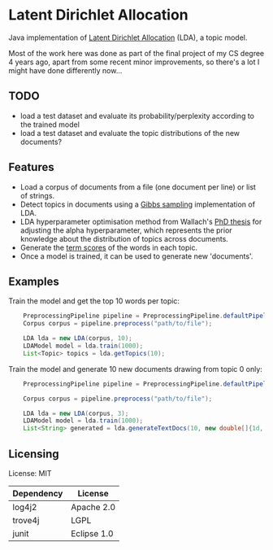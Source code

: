 # Latent Dirichlet Allocation

Java implementation of [Latent Dirichlet Allocation](https://en.wikipedia.org/wiki/Latent_Dirichlet_allocation) (LDA), a topic model.

Most of the work here was done as part of the final project of my CS degree 4 years ago, apart from some recent minor improvements, so there's a lot I might have done differently now...

## TODO

* load a test dataset and evaluate its probability/perplexity according to the trained model
* load a test dataset and evaluate the topic distributions of the new documents?

## Features

* Load a corpus of documents from a file (one document per line) or list of strings.
* Detect topics in documents using a [Gibbs sampling](https://en.wikipedia.org/wiki/Gibbs_sampling) implementation of LDA.
* LDA hyperparameter optimisation method from Wallach's [PhD thesis](https://people.cs.umass.edu/~wallach/theses/wallach_phd_thesis.pdf) for adjusting the alpha hyperparameter, which represents the prior knowledge about the distribution of topics across documents.
* Generate the [term scores](http://www.cs.columbia.edu/~blei/papers/BleiLafferty2009.pdf) of the words in each topic.
* Once a model is trained, it can be used to generate new 'documents'.

## Examples

Train the model and get the top 10 words per topic:

```java
    PreprocessingPipeline pipeline = PreprocessingPipeline.defaultPipeline();
    Corpus corpus = pipeline.preprocess("path/to/file");

    LDA lda = new LDA(corpus, 10);
    LDAModel model = lda.train(1000);
    List<Topic> topics = lda.getTopics(10);
```

Train the model and generate 10 new documents drawing from topic 0 only:

```java
    PreprocessingPipeline pipeline = PreprocessingPipeline.defaultPipeline();

    Corpus corpus = pipeline.preprocess("path/to/file");

    LDA lda = new LDA(corpus, 3);
    LDAModel model = lda.train(1000);
    List<String> generated = lda.generateTextDocs(10, new double[]{1d, 0d, 0d});
```

## Licensing

License: MIT

| Dependency  | License |
| ------------- | ------------- |
| log4j2  | Apache 2.0  |
| trove4j  | LGPL  |
| junit  | Eclipse 1.0  |

